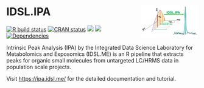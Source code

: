 # IDSL.IPA <img src='IPA_educational_files/figures/IDSL.IPA-logo.png' width="150px" align="right" />

<!-- badges: start -->
[![R build status](https://github.com/idslme/IDSL.IPA/workflows/R-CMD-check/badge.svg)](https://github.com/idslme/IDSL.IPA/actions)
[![CRAN status](https://www.r-pkg.org/badges/version/IDSL.IPA)](https://cran.r-project.org/package=IDSL.IPA)
![](http://cranlogs.r-pkg.org/badges/IDSL.IPA?color=orange)
![](http://cranlogs.r-pkg.org/badges/grand-total/IDSL.IPA?color=brightgreen)
[![Dependencies](https://tinyverse.netlify.com/badge/IDSL.IPA)](https://cran.r-project.org/package=IDSL.IPA)
<!-- badges: end -->

Intrinsic Peak Analysis (IPA) by the Integrated Data Science Laboratory for Metabolomics and Exposomics (IDSL.ME) is an R pipeline that extracts peaks for organic small molecules from untargeted LC/HRMS data in population scale projects. 

Visit https://ipa.idsl.me/ for the detailed documentation and tutorial.